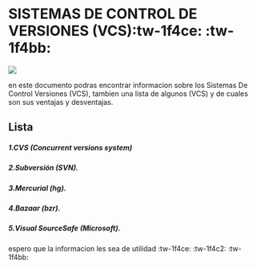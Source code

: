 # SISTEMAS DE CONTROL DE VERSIONES (VCS):tw-1f4ce: :tw-1f4bb: 


![](https://thumbs.dreamstime.com/z/tecnolog%C3%ADa-de-seguridad-inform%C3%A1tica-alta-fondo-concepto-global-digital-ilustraci%C3%B3n-vectorial-abstracta-muchos-usos-para-la-204862407.jpg)

<P>
en este documento podras encontrar informacion sobre los Sistemas De Control Versiones (VCS), tambien una lista de algunos (VCS) y de cuales son sus ventajas y desventajas.
</P>


## Lista

##### 1.CVS (Concurrent versions system)
##### 2.Subversión (SVN).
##### 3.Mercurial (hg). 
##### 4.Bazaar (bzr). 
##### 5.Visual SourceSafe (Microsoft).


<P>
espero que la informacion les sea de utilidad :tw-1f4ce: :tw-1f4c2: :tw-1f4bb:
<P>

